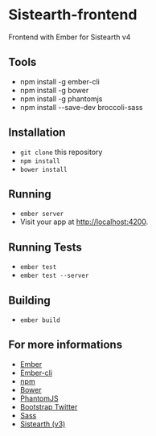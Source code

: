# Sistearth-frontend

Frontend with Ember for Sistearth v4

## Tools 

* npm install -g ember-cli
* npm install -g bower
* npm install -g phantomjs
* npm install --save-dev broccoli-sass

## Installation

* `git clone` this repository
* `npm install`
* `bower install`

## Running

* `ember server`
* Visit your app at [http://localhost:4200](http://localhost:4200).

## Running Tests

* `ember test`
* `ember test --server`

## Building

* `ember build`

## For more informations

* [Ember](http://emberjs.com/)
* [Ember-cli](http://www.ember-cli.com/)
* [npm](https://www.npmjs.org/)
* [Bower](http://bower.io/)
* [PhantomJS](http://phantomjs.org/)
* [Bootstrap Twitter](http://getbootstrap.com/)
* [Sass](http://sass-lang.com/)
* [Sistearth (v3)](http://www.sistearth.com/)